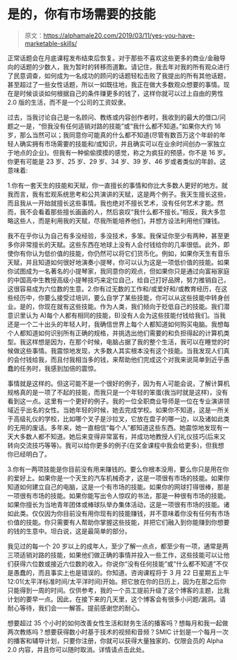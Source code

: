 # 是的，你有市场需要的技能

> 原文：<https://alphamale20.com/2019/03/11/yes-you-have-marketable-skills/>

正常话题会在月底课程发布结束后恢复。对于那些不喜欢这些更多的商业/金融导向的话题的少数人，我为暂时的转移而道歉。请记住，我去年对我的所有观众进行了民意调查，如何成为一名成功的顾问的话题轻松击败了我提出的所有其他话题，甚至超过了一些女性话题，所以一如既往地，我正在做大多数观众想要的事情。现在是时候谈谈如何根据自己的条件赚更多的钱了，这样你就可以过上自由的男性 2.0 版的生活，而不是一个公司的工资奴隶。

过去，当我讨论自己是一名顾问、教练或内容创作者时，我收到的最大的借口/问题之一是，“但我没有任何适销对路的技能”或“我什么都不知道。”如果你大约 16 岁，那么当然可以；我同意你可能真的什么都不知道(尽管有数百万这个年龄的年轻人确实拥有市场需要的技能和/或知识，并且确实可以在业余时间创办一家独立于地点的企业)。但我有一种偷偷摸摸的感觉，称之为疯狂的预感，你不是 16 岁。你更有可能是 23 岁、25 岁、29 岁、34 岁、39 岁、46 岁或者类似的年龄。这意味着:

1.你有一套天生的技能和天赋，你一直擅长的事情和你比大多数人更好的地方。就我而言，我有宏观系统思考和公共演讲的天赋，这是两个例子。我天生擅长这些，而且我从一开始就擅长这些事情。我也绝对不擅长艺术，没有任何艺术才能。然而，我不会看着那些擅长画画的人，然后哀叹“我什么都不擅长。”相反，我大多忽略这些人，而是利用我的天赋，尽我所能培养他们，并想方设法利用他们赚钱。

我不在乎你认为自己有多没经验，多没技术，多笨。我保证你至少有两种，甚至更多你非常擅长的天赋。这些东西在地球上没有人会付钱给你的几率很低。此外，即使你有你认为低价值的技能，你仍然可以将它们货币化。例如，如果你天生有音乐天赋，并且知道如何很好地演奏小提琴，你可以认为这是一项低价值的技能。如果你试图成为一名著名的小提琴家，我同意你的观点，但如果你只是通过向富裕家庭的中国高中生教授高级小提琴技巧来定位自己，给自己打好品牌，努力推销自己，这很容易成为六位数的生意。2.你有过无数的工作和/或爱好和/或教育经历，在这些经历中，你要么接受过培训，要么自学了某些技能，你可以从这些技能中转身创业。是的，你现在就有这些技能。作为人类，我们倾向于贬低自己的技能。我们潜意识里认为 A)每个人都有相同的技能，B)没有人会为这些技能付钱给我们。当我还是一个二十出头的年轻人时，我确信世界上每个人都知道如何购买电脑。我想每个人都知道如何识别所有正确的规格，并挑选出他们需要的和负担得起的计算机类型。我这样想是因为，在那个时候，电脑占据了我的整个生活，我可以在睡觉的时候做这些事情。我震惊地发现，大多数人其实根本没有这个技能。当我发现人们真的会付钱给我，而且付我相当多的钱，来帮助他们完成这个对我来说简单到近乎愚蠢的任务时，我感到加倍的震惊。

事情就是这样的。但这可能不是一个很好的例子，因为有人可能会说，了解计算机规格真的是一项了不起的技能，而我只是一个年轻的笨蛋(我当时就是这样)，没有看到这一点。这里有一个更好的例子。我的一位全职商业导师是一位在专业演讲领域近乎出名的女性。当她年轻的时候，她去完成学校。如果你不知道，这是一所关于高级礼仪的学校，比如哪个叉子是沙拉叉，它放在盘子的哪一边，以及诸如此类的无用的废话。多年来，她一直相信“每个人”都知道这些东西。她震惊地发现有一天大多数人都不知道。她后来变得非常富有，并成功地教授人们礼仪技巧(后来又转向交流技巧等等)。我可以给你更多的例子(在奖金课程中我会给更多)，但我想你已经明白了。

3.你有一两项技能是你目前没有用来赚钱的。要么你根本没用，要么你只是用在你的爱好上。如果你是一个天生的汽车机械奇才，这是一项很有市场的技能。如果你知道如何建立自己的电脑，这是一个有市场的技能。如果你的网球打得很棒，那是一项很有市场的技能。如果你能写出令人惊叹的书法，那是一种很有市场的技能。如果你擅长为当地青年团体或棒球队举办集体活动，这是一项很有市场的技能。诸如此类。仅仅因为你目前没有用你现有的技能赚钱，并不意味着你没有任何有市场价值的技能。你只需要有人帮助你掌握这些技能，并把它们融入到你能赚到你想要的钱的生意中。坦白说，这是最简单的部分。

我见过的每一个 20 岁以上的成年人，至少了解一点点，都至少有一项，通常是两三项适销对路的技能，如果他们做正确的事情并投入一些工作，这些技能可以让他们获得六位数或接近六位数的收入。你说你“没有任何技能”或“什么都不知道”不仅是愚蠢的，而且事实上也是错误的。你知道。咨询课程将于 3 月 22 日星期五上午 12:01(太平洋标准时间/太平洋时间)开始。把它放在你的日历上，因为在那之后你只能得到一周的时间。仅供参考，我的一个员工提前升级了这个博客的主题，比我计划的要早一点。因此，在接下来的几天里，这个博客会有很多小问题/漏洞。请耐心等待，我们会一一解答。提前感谢您的耐心。

想要超过 35 个小时的如何改善女性生活和财务生活的播客吗？想每月和我一起做两次教练吗？想要获得数小时基于技术的视频和音频？SMIC 计划是一个每月一次的播客和辅导计划，只要你注册，你就可以获得大量独家的、仅限会员的 Alpha 2.0 内容，并且你可以随时取消。详情请点击此处。